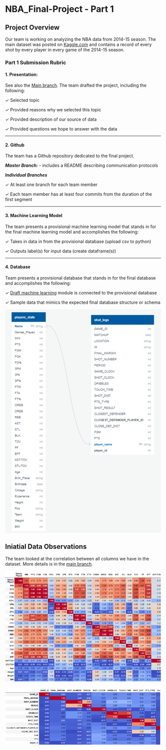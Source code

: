 # NBA_Final-Project - Part 1

## Project Overview

Our team is working on analyzing the NBA data from 2014-15 season. The main dataset was posted on [Kaggle.com](https://www.kaggle.com/dansbecker/nba-shot-logs) and contains a record of every shot by every player in every game of the 2014-15 season.

### Part 1 Submission Rubric

#### 1. Presentation: 
See also the [Main branch](https://github.com/Deving789/NBA_Final-Project/tree/main). The team drafted the project, including the following:

✓ Selected topic

✓ Provided reasons why we selected this topic 

✓ Provided description of our source of data 

✓ Provided questions we hope to answer with the data

--------

#### 2. Github

The team has a Github repository dedicated to the final project.

***Master Branch:***  - includes a README describing communication protocols

***Individual Branches***

✓ At least one branch for each team member

✓ Each team member has at least four commits from the duration of the first segment 

-----
#### 3. Machine Learning Model

The team presents a provisional machine learning model that stands in for the final machine learning model and accomplishes the following:

✓ Takes in data in from the provisional database (upload csv to python)

✓ Outputs label(s) for input data (create dataframe(s))

-------
#### 4. Database

Team presents a provisional database that stands in for the final database and accomplishes the following:

✓ [Draft machine learning](https://github.com/Deving789/NBA_Final-Project/blob/main/Resampling.ipynb) module is connected to the provisional database

✓ Sample data that mimics the expected final database structure or schema 

![](https://github.com/Deving789/NBA_Final-Project/blob/triangle_database_mockup/Images/ERD_snapshot.PNG)

## Iniatial Data Observations

The team looked at the correlation between all columns we have in the dataset. More details is in the [main branch](https://github.com/Deving789/NBA_Final-Project). 

![players_stats](https://github.com/Deving789/NBA_Final-Project/blob/triangle_database_mockup/Images/players_stats_correlation_matrix.PNG)

![shot_log](https://github.com/Deving789/NBA_Final-Project/blob/triangle_database_mockup/Images/shot_log_correlation_matrix.PNG)








